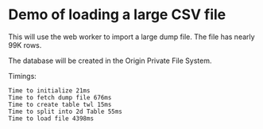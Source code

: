# Demo of loading a large CSV file

This will use the web worker to import a 
large dump file. The file has nearly 99K rows.

The database will be created in the Origin Private File System.

Timings:

```
Time to initialize 21ms
Time to fetch dump file 676ms
Time to create table twl 15ms
Time to split into 2d Table 55ms
Time to load file 4398ms
```

